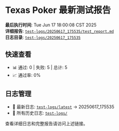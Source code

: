 # Texas Poker 最新测试报告

**最后执行时间**: Tue Jun 17 18:00:08 CST 2025  
**详细报告**: [`test-logs/20250617_175535/test_report.md`](./test-logs/20250617_175535/test_report.md)  
**日志目录**: [`test-logs/20250617_175535`](./test-logs/20250617_175535/)

## 快速查看
- 📊 通过: 0 | 失败: 5 | 总计: 5
- 📈 通过率: 0%

## 日志管理
- 🔗 最新日志: [`test-logs/latest`](./test-logs/latest) -> 20250617_175535
- 📁 所有历史日志: [`test-logs/`](./test-logs/)

查看详细日志和完整报告请访问上述链接。
